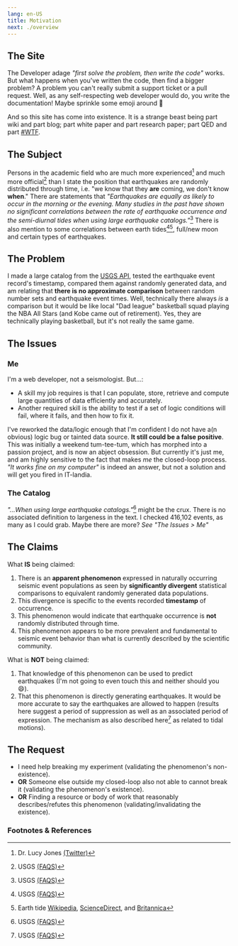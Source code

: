 ```yaml
---
lang: en-US
title: Motivation
next: ./overview
---
```


## The Site

The Developer adage _"first solve the problem, then write the code"_ works. But what happens when you've written the code, then find a bigger problem? A problem you can't really submit a support ticket or a pull request. Well, as any self-respecting web developer would do, you write the documentation! Maybe sprinkle some emoji around :100: 

And so this site has come into existence. It is a strange beast being part wiki and part blog; part white paper and part research paper; part QED and part [#WTF](https://media.giphy.com/media/X7RqxMHCCW21G/giphy.gif).


 
 ## The Subject
 
 Persons in the academic field who are much more experienced[^first] and much more official[^second] than I state the position that earthquakes are randomly distributed through time, i.e. "we know that they **are** coming, we don't know **when**." There are statements that _"Earthquakes are equally as likely to occur in the morning or the evening. Many studies in the past have shown no significant correlations between the rate of earthquake occurrence and the semi-diurnal tides when using large earthquake catalogs."_[^second] There is also mention to some correlations between earth tides[^second][^third], full/new moon and certain types of earthquakes.

## The Problem

I made a large catalog from the [USGS API](https://earthquake.usgs.gov/fdsnws/event/1/), tested the earthquake event record's timestamp, compared them against randomly generated data, and am relating that **there is no approximate comparison** between random number sets and earthquake event times. Well, technically there always _is_ a comparison but it would be like local "Dad league" basketball squad playing the NBA All Stars (and Kobe came out of retirement). Yes, they are technically playing basketball, but it's not really the same game.

## The Issues

### Me

I'm a web developer, not a seismologist. But...:

- A skill my job requires is that I can populate, store, retrieve and compute large quantities of data efficiently and accurately.
- Another required skill is the ability to test if a set of logic conditions will fail, where it fails, and then how to fix it.

I've reworked the data/logic enough that I'm confident I do not have a(n obvious) logic bug or tainted data source. **It still could be a false positive**. This was initially a weekend tum-tee-tum, which has morphed into a passion project, and is now an abject obsession. But currently it's just me, and am highly sensitive to the fact that makes _me_ the closed-loop process. *"It works fine on my computer"* is indeed an answer, but not a solution and will get you fired in IT-landia.

### The Catalog

_"...When using large earthquake catalogs."_[^second] might be the crux. There is no associated definition to largeness in the text. I checked 416,102 events, as many as I could grab. Maybe there are more? _See "The Issues > Me"_

## The Claims

What **IS** being claimed:

1) There is an **apparent phenomenon** expressed in naturally occurring seismic event populations as seen by **significantly divergent** statistical comparisons to equivalent randomly generated data populations.
2) This divergence is specific to the events recorded **timestamp** of occurrence.
3) This phenomenon would indicate that earthquake occurrence is **not** randomly distributed through time.
4) This phenomenon appears to be more prevalent and fundamental to seismic event behavior than what is currently described by the scientific community.

What is **NOT** being claimed:

1) That knowledge of this phenomenon can be used to predict earthquakes (I'm not going to even touch this and neither should you :smile:).
2) That this phenomenon is directly generating earthquakes. It would be more accurate to say the earthquakes are allowed to happen (results here suggest a period of suppression as well as an associated period of expression. The mechanism as also described here[^second] as related to tidal motions).

## The Request

- I need help breaking my experiment (validating the phenomenon's non-existence).
- **OR** Someone else outside my closed-loop also not able to cannot break it (validating the phenomenon's existence).
- **OR** Finding a resource or body of work that reasonably describes/refutes this phenomenon (validating/invalidating the existence).

### Footnotes & References

[^first]: Dr. Lucy Jones [(Twitter)](https://twitter.com/drlucyjones/status/1032043468699258880)
[^second]: USGS [(FAQS)](https://www.usgs.gov/faqs/can-position-moon-or-planets-affect-seismicity-are-there-more-earthquakes-morningin-eveningat-a?qt-news_science_products=0#qt-news_science_products)
[^third]: Earth tide [Wikipedia](https://en.wikipedia.org/wiki/Earth_tide), [ScienceDirect](https://www.sciencedirect.com/science/article/pii/S042298940871153X), and [Britannica](https://www.britannica.com/science/Earth-tide)
